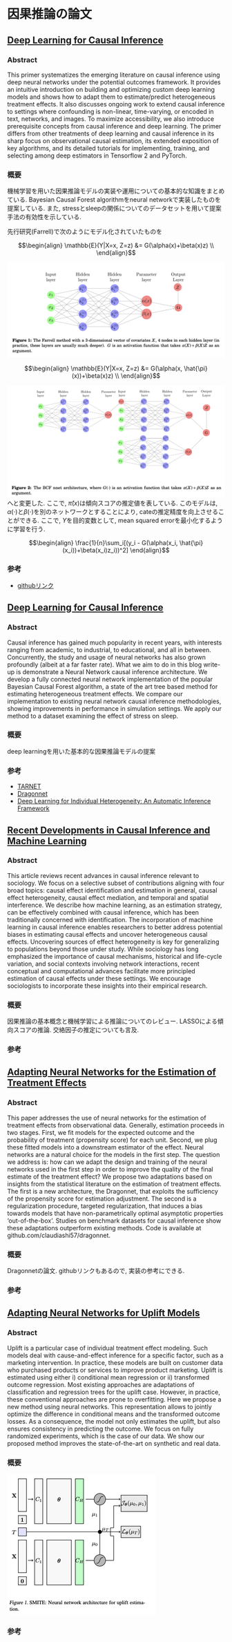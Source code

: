 # 因果推論の論文

## [Deep Learning for Causal Inference](https://arxiv.org/abs/2405.03130)

### Abstract

This primer systematizes the emerging literature on causal inference using deep neural networks under the potential outcomes framework. It provides an intuitive introduction on building and optimizing custom deep learning models and shows how to adapt them to estimate/predict heterogeneous treatment effects. It also discusses ongoing work to extend causal inference to settings where confounding is non-linear, time-varying, or encoded in text, networks, and images. To maximize accessibility, we also introduce prerequisite concepts from causal inference and deep learning. The primer differs from other treatments of deep learning and causal inference in its sharp focus on observational causal estimation, its extended exposition of key algorithms, and its detailed tutorials for implementing, training, and selecting among deep estimators in Tensorflow 2 and PyTorch.

### 概要

機械学習を用いた因果推論モデルの実装や運用についての基本的な知識をまとめている.  Bayesian Causal Forest algorithmをneural networkで実装したものを提案している. また, stressとsleepの関係についてのデータセットを用いて提案手法の有効性を示している.

先行研究(Farrell)で次のようにモデル化されていたものを

```math
\begin{align}
\mathbb{E}(Y|X=x, Z=z) &= G(\alpha(x)+\beta(x)z) \\
\end{align}
```

![先行研究(Farrell)で実装されたモデル](image/farrell_shared_network.png)

```math
\begin{align}
\mathbb{E}(Y|X=x, Z=z) &= G(\alpha(x, \hat{\pi}(x))+\beta(x)z) \\
\end{align}
```

![BCF nnet architecture](image/bcf_nnet_architecture.png)
へと変更した. ここで, $\hat{\pi}(x)$は傾向スコアの推定値を表している. このモデルは, $\alpha(\cdot)$と$\beta(\cdot)$を別のネットワークとすることにより, cateの推定精度を向上させることができる.
ここで, $Y$を目的変数として, mean squared errorを最小化するように学習を行う.

```math
\begin{align}
\frac{1}{n}\sum_i[(y_i - G(\alpha(x_i, \hat{\pi}(x_i))+\beta(x_i)z_i))^2]
\end{align}
```

### 参考

- [githubリンク](https://github.com/kochbj/Deep-Learning-for-Causal-Inference?tab=readme-ov-file)

## [Deep Learning for Causal Inference](https://arxiv.org/pdf/2405.03130)

### Abstract

Causal inference has gained much popularity in recent years, with interests ranging from academic, to industrial, to educational, and all in between. Concurrently, the study and usage of neural networks has also grown profoundly (albeit at a far faster rate). What we aim to do in this blog write-up is demonstrate a Neural Network causal inference architecture. We develop a fully connected neural network implementation of the popular Bayesian Causal Forest algorithm, a state of the art tree based method for estimating heterogeneous treatment effects. We compare our implementation to existing neural network causal inference methodologies, showing improvements in performance in simulation settings. We apply our method to a dataset examining the effect of stress on sleep.

### 概要

deep learningを用いた基本的な因果推論モデルの提案

### 参考

- [TARNET](https://arxiv.org/pdf/1606.03976)
- [Dragonnet](https://arxiv.org/abs/1906.02120)
- [Deep Learning for Individual Heterogeneity: An Automatic Inference Framework](https://arxiv.org/pdf/2010.14694)

## [Recent Developments in Causal Inference and Machine Learning](https://www.annualreviews.org/docserver/fulltext/soc/49/1/annurev-soc-030420-015345.pdf?expires=1735489036&id=id&accname=guest&checksum=6A06D2C37649D9C469B2FA146A603FCA)

### Abstract

This article reviews recent advances in causal inference relevant to sociology. We focus on a selective subset of contributions aligning with four broad topics: causal effect identification and estimation in general, causal effect heterogeneity, causal effect mediation, and temporal and spatial interference. We describe how machine learning, as an estimation strategy, can be effectively combined with causal inference, which has been traditionally concerned with identification. The incorporation of machine learning in causal inference enables researchers to better address potential biases in estimating causal effects and uncover heterogeneous causal effects. Uncovering sources of effect heterogeneity is key for generalizing to populations beyond those under study. While sociology has long emphasized the importance of causal mechanisms, historical and life-cycle variation, and social contexts involving network interactions, recent conceptual and computational advances facilitate more principled estimation of causal effects under these settings. We encourage sociologists to incorporate these insights into their empirical research.

### 概要

因果推論の基本概念と機械学習による推論についてのレビュー. LASSOによる傾向スコアの推論. 交絡因子の推定についても言及.

### 参考

## [Adapting Neural Networks for the Estimation of Treatment Effects](https://arxiv.org/abs/1906.02120)

### Abstract

This paper addresses the use of neural networks for the estimation of treatment effects from observational data. Generally, estimation proceeds in two stages. First, we fit models for the expected outcome and the probability of treatment (propensity score) for each unit. Second, we plug these fitted models into a downstream estimator of the effect. Neural networks are a natural choice for the models in the first step. The question we address is: how can we adapt the design and training of the neural networks used in the first step in order to improve the quality of the final estimate of the treatment effect? We propose two adaptations based on insights from the statistical literature on the estimation of treatment effects. The first is a new architecture, the Dragonnet, that exploits the sufficiency of the propensity score for estimation adjustment. The second is a regularization procedure, targeted regularization, that induces a bias towards models that have non-parametrically optimal asymptotic properties ‘out-of-the-box’. Studies on benchmark datasets for causal inference show these adaptations outperform existing methods. Code is available at github.com/claudiashi57/dragonnet.

### 概要

Dragonnetの論文. githubリンクもあるので, 実装の参考にできる.

### 参考

## [Adapting Neural Networks for Uplift Models](https://arxiv.org/abs/2011.00041)

### Abstract

Uplift is a particular case of individual treatment effect modeling. Such models deal with cause-and-effect inference for a specific factor, such as a marketing intervention. In practice, these models are built on customer data who purchased products or services to improve product marketing. Uplift is estimated using either i) conditional mean regression or ii) transformed outcome regression. Most existing approaches are adaptations of classification and regression trees for the uplift case. However, in practice, these conventional approaches are prone to overfitting. Here we propose a new method using neural networks. This representation allows to jointly optimize the difference in conditional means and the transformed outcome losses. As a consequence, the model not only estimates the uplift, but also ensures consistency in predicting the outcome. We focus on fully randomized experiments, which is the case of our data. We show our proposed method improves the state-of-the-art on synthetic and real data.

### 概要

![SMITEのneural network architecture](image/smite.png)

### 参考
